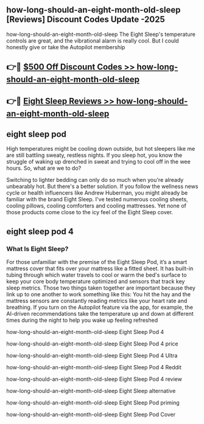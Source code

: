 ## how-long-should-an-eight-month-old-sleep [Reviews​] Discount Codes Update -2025

how-long-should-an-eight-month-old-sleep The Eight Sleep's temperature controls are great, and the vibrational alarm is really cool. But I could honestly give or take the Autopilot membership

## 👉🔴 [$500 Off Discount Codes >> how-long-should-an-eight-month-old-sleep](http://download.freeplayer.one?title=how-long-should-an-eight-month-old-sleep&ref=18-ES)

## 👉🔴 [Eight Sleep Reviews >> how-long-should-an-eight-month-old-sleep](http://download.freeplayer.one?title=how-long-should-an-eight-month-old-sleep&ref=18-ES)

## eight sleep pod

High temperatures might be cooling down outside, but hot sleepers like me are still battling sweaty, restless nights. If you sleep hot, you know the struggle of waking up drenched in sweat and trying to cool off in the wee hours. So, what are we to do?

Switching to lighter bedding can only do so much when you're already unbearably hot. But there's a better solution. If you follow the wellness news cycle or health influencers like Andrew Huberman, you might already be familiar with the brand Eight Sleep. I've tested numerous cooling sheets, cooling pillows, cooling comforters and cooling mattresses. Yet none of those products come close to the icy feel of the Eight Sleep cover.

## eight sleep pod 4

### What Is Eight Sleep?

For those unfamiliar with the premise of the Eight Sleep Pod, it’s a smart mattress cover that fits over your mattress like a fitted sheet. It has built-in tubing through which water travels to cool or warm the bed's surface to keep your core body temperature optimized and sensors that track key sleep metrics. Those two things taken together are important because they link up to one another to work something like this: You hit the hay and the mattress sensors are constantly reading metrics like your heart rate and breathing. If you turn on the Autopilot feature via the app, for example, the AI-driven recommendations take the temperature up and down at different times during the night to help you wake up feeling refreshed

how-long-should-an-eight-month-old-sleep Eight Sleep Pod 4

how-long-should-an-eight-month-old-sleep Eight Sleep Pod 4 price

how-long-should-an-eight-month-old-sleep Eight Sleep Pod 4 Ultra

how-long-should-an-eight-month-old-sleep Eight Sleep Pod 4 Reddit

how-long-should-an-eight-month-old-sleep Eight Sleep Pod 4 review

how-long-should-an-eight-month-old-sleep Eight Sleep alternative

how-long-should-an-eight-month-old-sleep Eight Sleep Pod priming

how-long-should-an-eight-month-old-sleep Eight Sleep Pod Cover